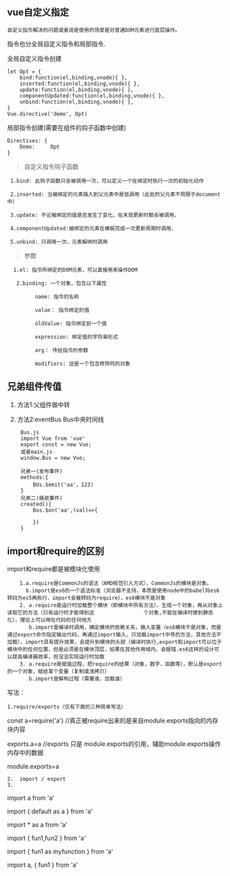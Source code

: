 ## vue自定义指定 ##

	自定义指令解决的问题或者说是使用的场景是对普通DOM元素进行底层操作。

指令也分全局自定义指令和局部指令.
	
全局自定义指令创建
	
	let Opt = {
	    bind:function(el,binding,vnode){ },
	    inserted:function(el,binding,vnode){ },
	    update:function(el,binding,vnode){ },
	    componentUpdated:function(el,binding,vnode){ },
	    unbind:function(el,binding,vnode){ },
	}
	Vue.directive('demo', Opt)

局部指令创建(需要在组件的钩子函数中创建)

	Directives: {
	    Demo:     Opt
	}

> 自定义指令钩子函数

     1.bind: 此钩子函数只会被调用一次，可以定义一个在绑定时执行一次的初始化动作

     2.inserted: 当被绑定的元素插入到父元素中是低调用（此处的父元素不局限于document中）

     3.update: 不论被绑定的值是否发生了变化，在末班更新时都会被调用，

     4.componentUpdated:被绑定的元素在模板完成一次更新周期时调用，

     5.unbind: 只调用一次，元素解绑时调用

    
> 参数

      1.el: 指令所绑定的DOM元素，可以直接用来操作DOM

       2.binding: 一个对象，包含以下属性

             name: 指令的名称

             value： 指令绑定的值

             oldValue: 指令绑定前一个值

             expression: 绑定值的字符串形式

             arg： 传给指令的参数

             modifiers: 这是一个包含修饰符的对象


## 兄弟组件传值 ##

1. 方法1:父组件做中转
2. 方法2:eventBus Bus中央时间线

	    Bus.js
		import Vue from 'vue'
		export const = new Vue;
		或者main.js
		window.Bus = new Vue;

		兄弟一(发布事件)
		methods:{
			BUs.$emit('aa'，123)	
		}
		兄弟二(接收事件)
		created(){
			Bus.$on('aa',(val)=>{

			})
		}

## import和require的区别 ##

import和require都是被模块化使用
	
		1.a.require是CommonJs的语法（AMD规范引入方式），CommonJs的模块是对象。
		  b.import是es6的一个语法标准（浏览器不支持，本质是使用node中的babel将es6转码为es5再执行，import会被转码为require），es6模块不是对象
        2. a.require是运行时加载整个模块（即模块中所有方法），生成一个对象，再从对象上读取它的方法（只有运行时才能得到这                个对象,不能在编译时做到静态化），理论上可以用在代码的任何地方       
		   b.import是编译时调用，确定模块的依赖关系，输入变量（es6模块不是对象，而是通过export命令指定输出代码，再通过import输入，只加载import中导的方法，其他方法不加载），import具有提升效果，会提升到模块的头部（编译时执行,export和import可以位于模块中的任何位置，但是必须是在模块顶层，如果在其他作用域内，会报错.es6这样的设计可以提高编译器效率，但没法实现运行时加载 
		3. a.require是赋值过程，把require的结果（对象，数字，函数等），默认是export的一个对象，赋给某个变量（复制或浅拷贝）
           b.import是解构过程（需要谁，加载谁）
 写法：

	1.require/exports（仅有下面的三种简单写法）
	
   const    a=require('a')      //真正被require出来的是来自module.exports指向的内存块内容

   exports.a=a             //exports 只是 module.exports的引用，辅助module.exports操作内存中的数据

   module.exports=a
	
	2.  import / export
	3.  
  import a from 'a'

  import { default as a  } from 'a'

  import  *  as a  from 'a'

  import { fun1,fun2 } from 'a'

  import { fun1 as myfunction  } from 'a'

  import a, { fun1  } from 'a'               

 

     

          

          






	
	